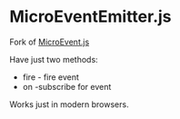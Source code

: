 # MicroEventEmitter.js

Fork of <a href='https://github.com/jeromeetienne/microevent.js'>MicroEvent.js</a>

Have just two methods:

  - fire - fire event
  - on -subscribe for event

Works just in modern browsers.